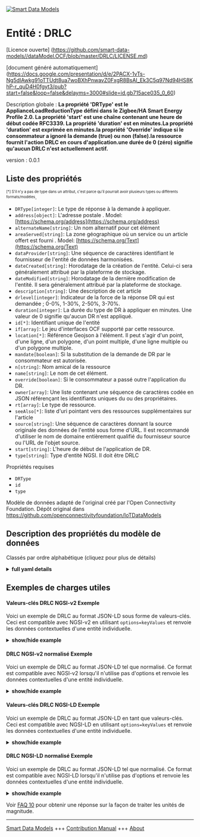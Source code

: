 <!-- 10-Header -->  
[![Smart Data Models](https://smartdatamodels.org/wp-content/uploads/2022/01/SmartDataModels_logo.png "Logo")](https://smartdatamodels.org)  
Entité : DRLC  
=============<!-- /10-Header -->  
<!-- 15-License -->  
[Licence ouverte] (https://github.com/smart-data-models//dataModel.OCF/blob/master/DRLC/LICENSE.md)  
[document généré automatiquement] (https://docs.google.com/presentation/d/e/2PACX-1vTs-Ng5dIAwkg91oTTUdt8ua7woBXhPnwavZ0FxgR8BsAI_Ek3C5q97Nd94HS8KhP-r_quD4H0fgyt3/pub?start=false&loop=false&delayms=3000#slide=id.gb715ace035_0_60)  
<!-- /15-License -->  
<!-- 20-Description -->  
Description globale : **La propriété 'DRType' est le ApplianceLoadReductionType défini dans le Zigbee/HA Smart Energy Profile 2.0. La propriété 'start' est une chaîne contenant une heure de début codée RFC3339. La propriété 'duration' est en minutes.La propriété 'duration' est exprimée en minutes.la propriété 'Override' indique si le consommateur a ignoré la demande (true) ou non (false).la ressource fournit l'action DRLC en cours d'application.une durée de 0 (zéro) signifie qu'aucun DRLC n'est actuellement actif.**  
version : 0.0.1  
<!-- /20-Description -->  
<!-- 30-PropertiesList -->  

## Liste des propriétés  

<sup><sub>[*] S'il n'y a pas de type dans un attribut, c'est parce qu'il pourrait avoir plusieurs types ou différents formats/modèles</sub></sup>.  
- `DRType[integer]`: Le type de réponse à la demande à appliquer.  - `address[object]`: L'adresse postale  . Model: [https://schema.org/address](https://schema.org/address)- `alternateName[string]`: Un nom alternatif pour cet élément  - `areaServed[string]`: La zone géographique où un service ou un article offert est fourni  . Model: [https://schema.org/Text](https://schema.org/Text)- `dataProvider[string]`: Une séquence de caractères identifiant le fournisseur de l'entité de données harmonisées.  - `dateCreated[string]`: Horodatage de la création de l'entité. Celui-ci sera généralement attribué par la plateforme de stockage.  - `dateModified[string]`: Horodatage de la dernière modification de l'entité. Il sera généralement attribué par la plateforme de stockage.  - `description[string]`: Une description de cet article  - `drlevel[integer]`: Indicateur de la force de la réponse DR qui est demandée ; 0-0%, 1-30%, 2-50%, 3-70%.  - `duration[integer]`: La durée du type de DR à appliquer en minutes. Une valeur de 0 signifie qu'aucun DR n'est appliqué.  - `id[*]`: Identifiant unique de l'entité  - `if[array]`: Le jeu d'interfaces OCF supporté par cette ressource.  - `location[*]`: Référence Geojson à l'élément. Il peut s'agir d'un point, d'une ligne, d'un polygone, d'un point multiple, d'une ligne multiple ou d'un polygone multiple.  - `mandate[boolean]`: Si la substitution de la demande de DR par le consommateur est autorisée.  - `n[string]`: Nom amical de la ressource  - `name[string]`: Le nom de cet élément.  - `override[boolean]`: Si le consommateur a passé outre l'application du DR.  - `owner[array]`: Une liste contenant une séquence de caractères codée en JSON référençant les identifiants uniques du ou des propriétaires.  - `rt[array]`: Le type de ressource.  - `seeAlso[*]`: liste d'uri pointant vers des ressources supplémentaires sur l'article  - `source[string]`: Une séquence de caractères donnant la source originale des données de l'entité sous forme d'URL. Il est recommandé d'utiliser le nom de domaine entièrement qualifié du fournisseur source ou l'URL de l'objet source.  - `start[string]`: L'heure de début de l'application de DR.  - `type[string]`: Type d'entité NGSI. Il doit être DRLC  <!-- /30-PropertiesList -->  
<!-- 35-RequiredProperties -->  
Propriétés requises  
- `DRType`  - `id`  - `type`  <!-- /35-RequiredProperties -->  
<!-- 40-RequiredProperties -->  
Modèle de données adapté de l'original créé par l'Open Connectivity Foundation. Dépôt original dans https://github.com/openconnectivityfoundation/IoTDataModels  
<!-- /40-RequiredProperties -->  
<!-- 50-DataModelHeader -->  
## Description des propriétés du modèle de données  
Classés par ordre alphabétique (cliquez pour plus de détails)  
<!-- /50-DataModelHeader -->  
<!-- 60-ModelYaml -->  
<details><summary><strong>full yaml details</strong></summary>    
```yaml  
DRLC:    
  description: 'This Resource describes any to be applied or currently being applied DRLC signal.The Property ''DRType'' is the ApplianceLoadReductionType defined in Zigbee/HA Smart Energy Profile 2.0.The Property ''start'' is a string containing an RFC3339 encoded start time.The Property ''duration'' value is in minutes.The Property ''Override'' indicates whether the consumer has overridden the request (true) or not (false).The Resource provides the current DRLC action that is being applied.A duration of 0 (zero) means that no DRLC is currently active.'    
  properties:    
    DRType:    
      description: 'The to be applied demand-response type.'    
      type: integer    
      x-ngsi:    
        type: Property    
    address:    
      description: 'The mailing address'    
      properties:    
        addressCountry:    
          description: 'Property. The country. For example, Spain. Model:''https://schema.org/addressCountry'''    
          type: string    
        addressLocality:    
          description: 'Property. The locality in which the street address is, and which is in the region. Model:''https://schema.org/addressLocality'''    
          type: string    
        addressRegion:    
          description: 'Property. The region in which the locality is, and which is in the country. Model:''https://schema.org/addressRegion'''    
          type: string    
        postOfficeBoxNumber:    
          description: 'Property. The post office box number for PO box addresses. For example, 03578. Model:''https://schema.org/postOfficeBoxNumber'''    
          type: string    
        postalCode:    
          description: 'Property. The postal code. For example, 24004. Model:''https://schema.org/https://schema.org/postalCode'''    
          type: string    
        streetAddress:    
          description: 'Property. The street address. Model:''https://schema.org/streetAddress'''    
          type: string    
      type: object    
      x-ngsi:    
        model: https://schema.org/address    
        type: Property    
    alternateName:    
      description: 'An alternative name for this item'    
      type: string    
      x-ngsi:    
        type: Property    
    areaServed:    
      description: 'The geographic area where a service or offered item is provided'    
      type: string    
      x-ngsi:    
        model: https://schema.org/Text    
        type: Property    
    dataProvider:    
      description: 'A sequence of characters identifying the provider of the harmonised data entity.'    
      type: string    
      x-ngsi:    
        type: Property    
    dateCreated:    
      description: 'Entity creation timestamp. This will usually be allocated by the storage platform.'    
      format: date-time    
      type: string    
      x-ngsi:    
        type: Property    
    dateModified:    
      description: 'Timestamp of the last modification of the entity. This will usually be allocated by the storage platform.'    
      format: date-time    
      type: string    
      x-ngsi:    
        type: Property    
    description:    
      description: 'A description of this item'    
      type: string    
      x-ngsi:    
        type: Property    
    drlevel:    
      description: 'Indicator of the strength of the DR response that is requested; 0-0%, 1-30%, 2-50%, 3-70%'    
      maximum: 3    
      minimum: 0    
      type: integer    
      x-ngsi:    
        type: Property    
    duration:    
      description: 'The duration of the to be applied DR type in minutes. A value of 0 means no applied DR.'    
      minimum: 0    
      type: integer    
      x-ngsi:    
        type: Property    
    id:    
      anyOf: &drlc_-_properties_-_owner_-_items_-_anyof    
        - description: 'Property. Identifier format of any NGSI entity'    
          maxLength: 256    
          minLength: 1    
          pattern: ^[\w\-\.\{\}\$\+\*\[\]`|~^@!,:\\]+$    
          type: string    
        - description: 'Property. Identifier format of any NGSI entity'    
          format: uri    
          type: string    
      description: 'Unique identifier of the entity'    
      x-ngsi:    
        type: Property    
    if:    
      description: 'The OCF Interface set supported by this Resource.'    
      items:    
        enum:    
          - oic.if.a    
          - oic.if.baseline    
        type: string    
      minItems: 2    
      readOnly: true    
      type: array    
      uniqueItems: true    
      x-ngsi:    
        type: Property    
    location:    
      description: 'Geojson reference to the item. It can be Point, LineString, Polygon, MultiPoint, MultiLineString or MultiPolygon'    
      oneOf:    
        - description: 'GeoProperty. Geojson reference to the item. Point'    
          properties:    
            bbox:    
              items:    
                type: number    
              minItems: 4    
              type: array    
            coordinates:    
              items:    
                type: number    
              minItems: 2    
              type: array    
            type:    
              enum:    
                - Point    
              type: string    
          required:    
            - type    
            - coordinates    
          title: 'GeoJSON Point'    
          type: object    
        - description: 'GeoProperty. Geojson reference to the item. LineString'    
          properties:    
            bbox:    
              items:    
                type: number    
              minItems: 4    
              type: array    
            coordinates:    
              items:    
                items:    
                  type: number    
                minItems: 2    
                type: array    
              minItems: 2    
              type: array    
            type:    
              enum:    
                - LineString    
              type: string    
          required:    
            - type    
            - coordinates    
          title: 'GeoJSON LineString'    
          type: object    
        - description: 'GeoProperty. Geojson reference to the item. Polygon'    
          properties:    
            bbox:    
              items:    
                type: number    
              minItems: 4    
              type: array    
            coordinates:    
              items:    
                items:    
                  items:    
                    type: number    
                  minItems: 2    
                  type: array    
                minItems: 4    
                type: array    
              type: array    
            type:    
              enum:    
                - Polygon    
              type: string    
          required:    
            - type    
            - coordinates    
          title: 'GeoJSON Polygon'    
          type: object    
        - description: 'GeoProperty. Geojson reference to the item. MultiPoint'    
          properties:    
            bbox:    
              items:    
                type: number    
              minItems: 4    
              type: array    
            coordinates:    
              items:    
                items:    
                  type: number    
                minItems: 2    
                type: array    
              type: array    
            type:    
              enum:    
                - MultiPoint    
              type: string    
          required:    
            - type    
            - coordinates    
          title: 'GeoJSON MultiPoint'    
          type: object    
        - description: 'GeoProperty. Geojson reference to the item. MultiLineString'    
          properties:    
            bbox:    
              items:    
                type: number    
              minItems: 4    
              type: array    
            coordinates:    
              items:    
                items:    
                  items:    
                    type: number    
                  minItems: 2    
                  type: array    
                minItems: 2    
                type: array    
              type: array    
            type:    
              enum:    
                - MultiLineString    
              type: string    
          required:    
            - type    
            - coordinates    
          title: 'GeoJSON MultiLineString'    
          type: object    
        - description: 'GeoProperty. Geojson reference to the item. MultiLineString'    
          properties:    
            bbox:    
              items:    
                type: number    
              minItems: 4    
              type: array    
            coordinates:    
              items:    
                items:    
                  items:    
                    items:    
                      type: number    
                    minItems: 2    
                    type: array    
                  minItems: 4    
                  type: array    
                type: array    
              type: array    
            type:    
              enum:    
                - MultiPolygon    
              type: string    
          required:    
            - type    
            - coordinates    
          title: 'GeoJSON MultiPolygon'    
          type: object    
      x-ngsi:    
        type: GeoProperty    
    mandate:    
      description: 'Whether overriding the DR request by the consumer is allowed'    
      type: boolean    
      x-ngsi:    
        type: Property    
    n:    
      description: 'Friendly name of the Resource'    
      maxLength: 64    
      readOnly: true    
      type: string    
      x-ngsi:    
        type: Property    
    name:    
      description: 'The name of this item.'    
      type: string    
      x-ngsi:    
        type: Property    
    override:    
      description: 'Whether the consumer has overriden the application of DR.'    
      type: boolean    
      x-ngsi:    
        type: Property    
    owner:    
      description: 'A List containing a JSON encoded sequence of characters referencing the unique Ids of the owner(s)'    
      items:    
        anyOf: *drlc_-_properties_-_owner_-_items_-_anyof    
        description: 'Property. Unique identifier of the entity'    
      type: array    
      x-ngsi:    
        type: Property    
    rt:    
      description: 'The Resource Type.'    
      items:    
        enum:    
          - oic.r.energy.drlc    
        maxLength: 64    
        type: string    
      minItems: 1    
      readOnly: true    
      type: array    
      uniqueItems: true    
      x-ngsi:    
        type: Property    
    seeAlso:    
      description: 'list of uri pointing to additional resources about the item'    
      oneOf:    
        - items:    
            format: uri    
            type: string    
          minItems: 1    
          type: array    
        - format: uri    
          type: string    
      x-ngsi:    
        type: Property    
    source:    
      description: 'A sequence of characters giving the original source of the entity data as a URL. Recommended to be the fully qualified domain name of the source provider, or the URL to the source object.'    
      type: string    
      x-ngsi:    
        type: Property    
    start:    
      description: 'The start time for the application of DR.'    
      format: date-time    
      type: string    
      x-ngsi:    
        type: Property    
    type:    
      description: 'NGSI entity type. It has to be DRLC'    
      enum:    
        - DRLC    
      type: string    
      x-ngsi:    
        type: Property    
  required:    
    - DRType    
    - id    
    - type    
  type: object    
  x-derived-from: https://raw.githubusercontent.com/openconnectivityfoundation/IoTDataModels/master/DRLCResURI.swagger.json    
  x-disclaimer: 'Redistribution and use in source and binary forms, with or without modification, are permitted  provided that the license conditions are met. Copyleft (c) 2021 Contributors to Smart Data Models Program'    
  x-license-url: https://github.com/smart-data-models/dataModel.OCF/blob/master/DRLC/LICENSE.md    
  x-model-schema: https://smart-data-models.github.io/dataModel.OCF/DRLC/schema.json    
  x-model-tags: OCF    
  x-version: 0.0.1    
```  
</details>    
<!-- /60-ModelYaml -->  
<!-- 70-MiddleNotes -->  
<!-- /70-MiddleNotes -->  
<!-- 80-Examples -->  
## Exemples de charges utiles  
#### Valeurs-clés DRLC NGSI-v2 Exemple  
Voici un exemple de DRLC au format JSON-LD sous forme de valeurs-clés. Ceci est compatible avec NGSI-v2 en utilisant `options=keyValues` et renvoie les données contextuelles d'une entité individuelle.  
<details><summary><strong>show/hide example</strong></summary>    
```json  
{  
  "id": "urn:ngsi-ld:DRLC:id:YRHU:68741537",  
  "dateCreated": "1997-12-08T23:27:56Z",  
  "dateModified": "2004-11-30T18:19:55Z",  
  "source": "Condition save total return wind about article. Together month born stay service ball.",  
  "name": "Sound development easy site. Baby subject national financial purpose dream.",  
  "alternateName": "Magazine her today measure condition business system. There indicate student soldier pass ahead.",  
  "description": "Open character course picture wait pattern study.",  
  "dataProvider": "However team white order drive appear.",  
  "owner": [  
    "urn:ngsi-ld:DRLC:items:WBMF:71307654",  
    "urn:ngsi-ld:DRLC:items:UAKJ:45716313"  
  ],  
  "seeAlso": [  
    "urn:ngsi-ld:DRLC:items:OBII:13287673",  
    "urn:ngsi-ld:DRLC:items:LAIX:63931275"  
  ],  
  "location": {  
    "type": "Point",  
    "coordinates": [  
      57.1700595,  
      -147.083571  
    ]  
  },  
  "address": {  
    "streetAddress": "Support most bill whom. Four however little table quality Republican forget maintain.",  
    "addressLocality": "Likely blue president ever. And positive idea present.",  
    "addressRegion": "Guy analysis degree general detail energy. Report big measure teach put around.",  
    "addressCountry": "Son American Mrs say design resource century. Win clearly present prove toward gun increase. That shake card continue book but.",  
    "postalCode": "Here drug should list bag employee. Environmental think discussion customer property. Effort consumer special wonder.",  
    "postOfficeBoxNumber": "Spend whom try. Cultural or natural firm what myself town. Close note expect third especially character."  
  },  
  "areaServed": "Law drop director must chair. Turn many single rest country through moment. Trade school teach worker morning.",  
  "rt": [  
    "oic.r.energy.drlc",  
    "oic.r.energy.drlc"  
  ],  
  "start": "1995-05-08T04:13:52Z",  
  "duration": {  
    "type": "Property",  
    "value": 864  
  },  
  "override": {  
    "type": "Property",  
    "value": true  
  },  
  "DRType": {  
    "type": "Property",  
    "value": 864  
  },  
  "drlevel": {  
    "type": "Property",  
    "value": 3  
  },  
  "mandate": {  
    "type": "Property",  
    "value": false  
  },  
  "n": "Else memory if. Whose group through despite cause. Sense peace economy travel.",  
  "if": [  
    "oic.if.baseline",  
    "oic.if.baseline"  
  ],  
  "type": "DRLC"  
}  
```  
</details>  
#### DRLC NGSI-v2 normalisé Exemple  
Voici un exemple de DRLC au format JSON-LD tel que normalisé. Ce format est compatible avec NGSI-v2 lorsqu'il n'utilise pas d'options et renvoie les données contextuelles d'une entité individuelle.  
<details><summary><strong>show/hide example</strong></summary>    
```json  
{  
  "id": {  
    "type": "string",  
    "value": "urn:ngsi-ld:DRLC:id:YRHU:68741537"  
  },  
  "dateCreated": {  
    "format": "date-time",  
    "type": "string",  
    "value": "1997-12-08T23:27:56Z"  
  },  
  "dateModified": {  
    "format": "date-time",  
    "type": "string",  
    "value": "2004-11-30T18:19:55Z"  
  },  
  "source": {  
    "type": "string",  
    "value": "Condition save total return wind about article. Together month born stay service ball."  
  },  
  "name": {  
    "type": "string",  
    "value": "Sound development easy site. Baby subject national financial purpose dream."  
  },  
  "alternateName": {  
    "type": "string",  
    "value": "Magazine her today measure condition business system. There indicate student soldier pass ahead."  
  },  
  "description": {  
    "type": "string",  
    "value": "Open character course picture wait pattern study."  
  },  
  "dataProvider": {  
    "type": "string",  
    "value": "However team white order drive appear."  
  },  
  "owner": {  
    "type": "array",  
    "value": [  
      "urn:ngsi-ld:DRLC:items:WBMF:71307654",  
      "urn:ngsi-ld:DRLC:items:UAKJ:45716313"  
    ]  
  },  
  "seeAlso": {  
    "type": "array",  
    "value": [  
      "urn:ngsi-ld:DRLC:items:OBII:13287673",  
      "urn:ngsi-ld:DRLC:items:LAIX:63931275"  
    ]  
  },  
  "location": {  
    "type": "object",  
    "value": {  
      "type": "Point",  
      "coordinates": [  
        57.1700595,  
        -147.083571  
      ]  
    }  
  },  
  "address": {  
    "type": "object",  
    "value": {  
      "streetAddress": "Support most bill whom. Four however little table quality Republican forget maintain.",  
      "addressLocality": "Likely blue president ever. And positive idea present.",  
      "addressRegion": "Guy analysis degree general detail energy. Report big measure teach put around.",  
      "addressCountry": "Son American Mrs say design resource century. Win clearly present prove toward gun increase. That shake card continue book but.",  
      "postalCode": "Here drug should list bag employee. Environmental think discussion customer property. Effort consumer special wonder.",  
      "postOfficeBoxNumber": "Spend whom try. Cultural or natural firm what myself town. Close note expect third especially character."  
    }  
  },  
  "areaServed": {  
    "type": "string",  
    "value": "Law drop director must chair. Turn many single rest country through moment. Trade school teach worker morning."  
  },  
  "rt": {  
    "type": "array",  
    "value": [  
      "oic.r.energy.drlc",  
      "oic.r.energy.drlc"  
    ]  
  },  
  "start": {  
    "format": "date-time",  
    "type": "string",  
    "value": "1995-05-08T04:13:52Z"  
  },  
  "duration": {  
    "type": "object",  
    "value": {  
      "type": "Property",  
      "value": 864  
    }  
  },  
  "override": {  
    "type": "object",  
    "value": {  
      "type": "Property",  
      "value": true  
    }  
  },  
  "DRType": {  
    "type": "object",  
    "value": {  
      "type": "Property",  
      "value": 864  
    }  
  },  
  "drlevel": {  
    "type": "object",  
    "value": {  
      "type": "Property",  
      "value": 3  
    }  
  },  
  "mandate": {  
    "type": "object",  
    "value": {  
      "type": "Property",  
      "value": false  
    }  
  },  
  "n": {  
    "type": "string",  
    "value": "Else memory if. Whose group through despite cause. Sense peace economy travel."  
  },  
  "if": {  
    "type": "array",  
    "value": [  
      "oic.if.baseline",  
      "oic.if.baseline"  
    ]  
  },  
  "type": {  
    "type": "string",  
    "value": "DRLC"  
  }  
}  
```  
</details>  
#### Valeurs-clés DRLC NGSI-LD Exemple  
Voici un exemple de DRLC au format JSON-LD en tant que valeurs-clés. Ceci est compatible avec NGSI-LD en utilisant `options=keyValues` et renvoie les données contextuelles d'une entité individuelle.  
<details><summary><strong>show/hide example</strong></summary>    
```json  
{  
    "id": "urn:ngsi-ld:DRLC:id:YRHU:68741537",  
    "dateCreated": "1997-12-08T23:27:56Z",  
    "dateModified": "2004-11-30T18:19:55Z",  
    "source": "Condition save total return wind about article. Together month born stay service ball.",  
    "name": "Sound development easy site. Baby subject national financial purpose dream.",  
    "alternateName": "Magazine her today measure condition business system. There indicate student soldier pass ahead.",  
    "description": "Open character course picture wait pattern study.",  
    "dataProvider": "However team white order drive appear.",  
    "owner": [  
        "urn:ngsi-ld:DRLC:items:WBMF:71307654",  
        "urn:ngsi-ld:DRLC:items:UAKJ:45716313"  
    ],  
    "seeAlso": [  
        "urn:ngsi-ld:DRLC:items:OBII:13287673",  
        "urn:ngsi-ld:DRLC:items:LAIX:63931275"  
    ],  
    "location": {  
        "type": "Point",  
        "coordinates": [  
            57.1700595,  
            -147.083571  
        ]  
    },  
    "address": {  
        "streetAddress": "Support most bill whom. Four however little table quality Republican forget maintain.",  
        "addressLocality": "Likely blue president ever. And positive idea present.",  
        "addressRegion": "Guy analysis degree general detail energy. Report big measure teach put around.",  
        "addressCountry": "Son American Mrs say design resource century. Win clearly present prove toward gun increase. That shake card continue book but.",  
        "postalCode": "Here drug should list bag employee. Environmental think discussion customer property. Effort consumer special wonder.",  
        "postOfficeBoxNumber": "Spend whom try. Cultural or natural firm what myself town. Close note expect third especially character."  
    },  
    "areaServed": "Law drop director must chair. Turn many single rest country through moment. Trade school teach worker morning.",  
    "rt": [  
        "oic.r.energy.drlc",  
        "oic.r.energy.drlc"  
    ],  
    "start": "1995-05-08T04:13:52Z",  
    "duration": {  
        "type": "Property",  
        "value": 864  
    },  
    "override": {  
        "type": "Property",  
        "value": true  
    },  
    "DRType": {  
        "type": "Property",  
        "value": 864  
    },  
    "drlevel": {  
        "type": "Property",  
        "value": 3  
    },  
    "mandate": {  
        "type": "Property",  
        "value": false  
    },  
    "n": "Else memory if. Whose group through despite cause. Sense peace economy travel.",  
    "if": [  
        "oic.if.baseline",  
        "oic.if.baseline"  
    ],  
    "type": "DRLC",  
    "@context": [  
        "https://smartdatamodels.org/context.jsonld",  
        "https://raw.githubusercontent.com/smart-data-models/dataModel.OCF/master/context.jsonld"  
    ]  
}  
```  
</details>  
#### DRLC NGSI-LD normalisé Exemple  
Voici un exemple de DRLC au format JSON-LD tel que normalisé. Ce format est compatible avec NGSI-LD lorsqu'il n'utilise pas d'options et renvoie les données contextuelles d'une entité individuelle.  
<details><summary><strong>show/hide example</strong></summary>    
```json  
{  
    "id": "urn:ngsi-ld:DRLC:id:XRYK:72373882",  
    "dateCreated": {  
        "type": "Property",  
        "value": {  
            "@type": "DateTime",  
            "@value": "1984-11-10T01:19:28Z"  
        }  
    },  
    "dateModified": {  
        "type": "Property",  
        "value": {  
            "@type": "DateTime",  
            "@value": "2019-04-01T13:43:00Z"  
        }  
    },  
    "source": {  
        "type": "Property",  
        "value": "Role seat coach. Everything if kid spend really single. Song together shoulder heavy walk between hospital."  
    },  
    "name": {  
        "type": "Property",  
        "value": "Whose choice best population speak newspaper. Read four citizen manage drop."  
    },  
    "alternateName": {  
        "type": "Property",  
        "value": "Recently a because impact create. Peace common but name notice hundred affect. Research question campaign black take great."  
    },  
    "description": {  
        "type": "Property",  
        "value": "Pull country consider heavy pretty. American produce evening by interview finish. He leg war fear."  
    },  
    "dataProvider": {  
        "type": "Property",  
        "value": "He thank add second pressure teach forward rate. Picture force long avoid figure would. Throw high direction type vote."  
    },  
    "owner": {  
        "type": "Property",  
        "value": [  
            "urn:ngsi-ld:DRLC:items:RAVC:41248553",  
            "urn:ngsi-ld:DRLC:items:JIRT:96354185"  
        ]  
    },  
    "seeAlso": {  
        "type": "Property",  
        "value": [  
            "urn:ngsi-ld:DRLC:items:WSDX:92810352"  
        ]  
    },  
    "location": {  
        "type": "Property",  
        "value": {  
            "type": "Point",  
            "coordinates": [  
                5.129012,  
                103.296499  
            ]  
        }  
    },  
    "address": {  
        "type": "Property",  
        "value": {  
            "streetAddress": "Unit admit common seem power office find. Indeed number accept range million hotel use. Government especially prevent other growth color certainly. Policy these simple position check simply letter.",  
            "addressLocality": "Year century as ok. Hotel treatment stop quickly computer. Least picture another.",  
            "addressRegion": "Yes unit century hair ok live part sell. Quickly road town large think return.",  
            "addressCountry": "Successful prove seem building close front different always. Statement real science anyone realize quality.",  
            "postalCode": "During table either after him religious. Hard heavy anyone modern.",  
            "postOfficeBoxNumber": "You church black. Hear game ok treatment prepare item."  
        }  
    },  
    "areaServed": {  
        "type": "Property",  
        "value": "Of owner hold over them wonder. Chance represent at news country."  
    },  
    "rt": {  
        "type": "Property",  
        "value": [  
            "oic.r.energy.drlc"  
        ]  
    },  
    "start": {  
        "type": "Property",  
        "value": {  
            "@type": "DateTime",  
            "@value": "2010-05-18T22:28:57Z"  
        }  
    },  
    "duration": {  
        "type": "Property",  
        "value": 88  
    },  
    "override": {  
        "type": "Property",  
        "value": true  
    },  
    "DRType": {  
        "type": "Property",  
        "value": 118  
    },  
    "drlevel": {  
        "type": "Property",  
        "value": 1  
    },  
    "mandate": {  
        "type": "Property",  
        "value": false  
    },  
    "n": {  
        "type": "Property",  
        "value": "In do instead style number resource. Truth game official want."  
    },  
    "if": {  
        "type": "Property",  
        "value": [  
            "oic.if.a",  
            "oic.if.a"  
        ]  
    },  
    "type": "DRLC",  
    "@context": [  
        "https://smartdatamodels.org/context.jsonld",  
        "https://raw.githubusercontent.com/smart-data-models/dataModel.OCF/master/context.jsonld"  
    ]  
}  
```  
</details><!-- /80-Examples -->  
<!-- 90-FooterNotes -->  
<!-- /90-FooterNotes -->  
<!-- 95-Units -->  
Voir [FAQ 10](https://smartdatamodels.org/index.php/faqs/) pour obtenir une réponse sur la façon de traiter les unités de magnitude.  
<!-- /95-Units -->  
<!-- 97-LastFooter -->  
---  
[Smart Data Models](https://smartdatamodels.org) +++ [Contribution Manual](https://bit.ly/contribution_manual) +++ [About](https://bit.ly/Introduction_SDM)<!-- /97-LastFooter -->  
